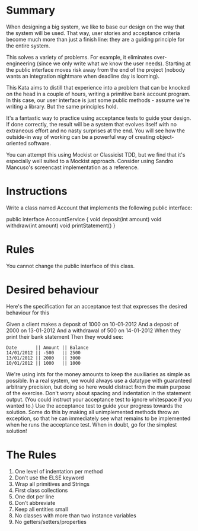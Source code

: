 # Summary

When designing a big system, we like to base our design on the way that the system will be used. That way, user stories and acceptance criteria become much more than just a finish line: they are a guiding principle for the entire system.

This solves a variety of problems. For example, it eliminates over-engineering (since we only write what we know the user needs). Starting at the public interface moves risk away from the end of the project (nobody wants an integration nightmare when deadline day is looming).

This Kata aims to distill that experience into a problem that can be knocked on the head in a couple of hours, writing a primitive bank account program. In this case, our user interface is just some public methods - assume we're writing a library. But the same principles hold.

It's a fantastic way to practice using acceptance tests to guide your design. If done correctly, the result will be a system that evolves itself with no extraneous effort and no nasty surprises at the end. You will see how the outside-in way of working can be a powerful way of creating object-oriented software.

You can attempt this using Mockist or Classicist TDD, but we find that it's especially well suited to a Mockist approach. Consider using Sandro Mancuso's screencast implementation as a reference.

# Instructions

Write a class named Account that implements the following public interface:

public interface AccountService
{
    void deposit(int amount) 
    void withdraw(int amount) 
    void printStatement()
}

# Rules
You cannot change the public interface of this class.

# Desired behaviour

Here's the specification for an acceptance test that expresses the desired behaviour for this

Given a client makes a deposit of 1000 on 10-01-2012
And a deposit of 2000 on 13-01-2012
And a withdrawal of 500 on 14-01-2012
When they print their bank statement
Then they would see:

    Date       || Amount || Balance
    14/01/2012 || -500   || 2500
    13/01/2012 || 2000   || 3000
    10/01/2012 || 1000   || 1000

We're using ints for the money amounts to keep the auxiliaries as simple as possible. In a real system, we would always use a datatype with guaranteed arbitrary precision, but doing so here would distract from the main purpose of the exercise.
Don't worry about spacing and indentation in the statement output. (You could instruct your acceptance test to ignore whitespace if you wanted to.)
Use the acceptance test to guide your progress towards the solution. Some do this by making all unimplemented methods throw an exception, so that he can immediately see what remains to be implemented when he runs the acceptance test.
When in doubt, go for the simplest solution!

# The Rules

1. One level of indentation per method
2. Don’t use the ELSE keyword
3. Wrap all primitives and Strings
4. First class collections
5. One dot per line
6. Don’t abbreviate
7. Keep all entities small
8. No classes with more than two instance variables
9. No getters/setters/properties

